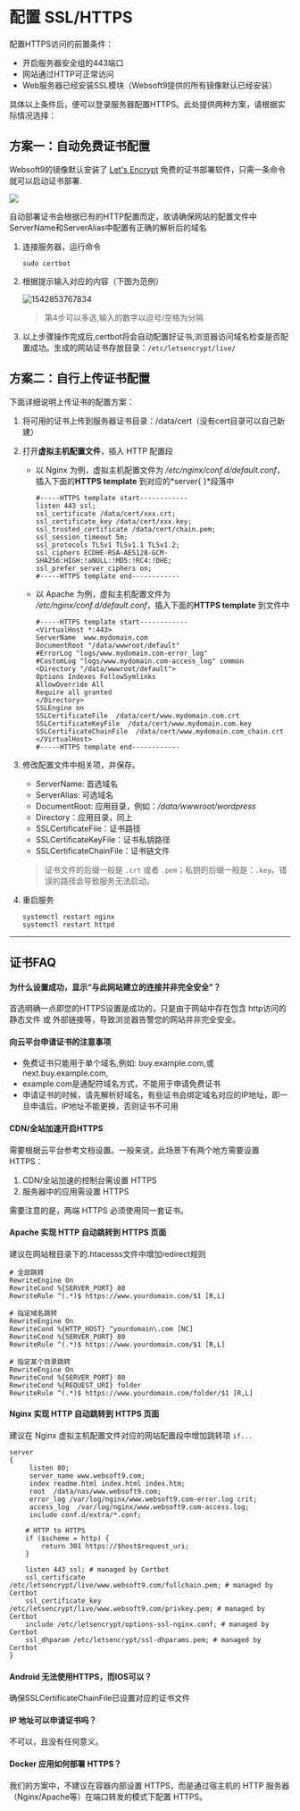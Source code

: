 # 配置 SSL/HTTPS

配置HTTPS访问的前置条件：

* 开启服务器安全组的443端口
* 网站通过HTTP可正常访问
* Web服务器已经安装SSL模块（Websoft9提供的所有镜像默认已经安装）

具体以上条件后，便可以登录服务器配置HTTPS。此处提供两种方案，请根据实际情况选择：

## 方案一：自动免费证书配置

Websoft9的镜像默认安装了 [Let's Encrypt](https://letsencrypt.org/) 免费的证书部署软件，只需一条命令就可以启动证书部署.

![](https://libs.websoft9.com/Websoft9/DocsPicture/zh/common/certbot-ui-websoft9.png)

自动部署证书会根据已有的HTTP配置而定，故请确保网站的配置文件中ServerName和ServerAlias中配置有正确的解析后的域名

1. 连接服务器，运行命令 
   ```
   sudo certbot
   ```
2. 根据提示输入对应的内容（下图为范例）

   ![1542853767834](https://libs.websoft9.com/Websoft9/DocsPicture/zh/lamp/certbot-websoft9.png)

   > 第4步可以多选,输入的数字以逗号/空格为分隔

4.  以上步骤操作完成后,certbot将会自动配置好证书,浏览器访问域名检查是否配置成功。生成的网站证书存放目录：`/etc/letsencrypt/live/`

## 方案二：自行上传证书配置

下面详细说明上传证书的配置方案：

1. 将可用的证书上传到服务器证书目录：/data/cert（没有cert目录可以自己新建）

2. 打开**虚拟主机配置文件**，插入 HTTP 配置段
   * 以 Nginx 为例，虚拟主机配置文件为 */etc/nginx/conf.d/default.conf*，插入下面的**HTTPS template** 到对应的*server{  }*段落中
        ``` text
        #-----HTTPS template start------------
        listen 443 ssl; 
        ssl_certificate /data/cert/xxx.crt;
        ssl_certificate_key /data/cert/xxx.key;
        ssl_trusted_certificate /data/cert/chain.pem;
        ssl_session_timeout 5m;
        ssl_protocols TLSv1 TLSv1.1 TLSv1.2;
        ssl_ciphers ECDHE-RSA-AES128-GCM-SHA256:HIGH:!aNULL:!MD5:!RC4:!DHE;
        ssl_prefer_server_ciphers on;
        #-----HTTPS template end------------
        ```
    * 以 Apache 为例，虚拟主机配置文件为 */etc/nginx/conf.d/default.conf*，插入下面的**HTTPS template** 到文件中

        ```
        #-----HTTPS template start------------
        <VirtualHost *:443>
        ServerName  www.mydomain.com
        DocumentRoot "/data/wwwroot/default"
        #ErrorLog "logs/www.mydomain.com-error_log"
        #CustomLog "logs/www.mydomain.com-access_log" common
        <Directory "/data/wwwroot/default">
        Options Indexes FollowSymlinks
        AllowOverride All
        Require all granted
        </Directory>
        SSLEngine on
        SSLCertificateFile  /data/cert/www.mydomain.com.crt
        SSLCertificateKeyFile  /data/cert/www.mydomain.com.key
        SSLCertificateChainFile  /data/cert/www.mydomain.com_chain.crt
        </VirtualHost>
        #-----HTTPS template end------------
        ```

4.  修改配置文件中相关项，并保存。
     
     * ServerName: 首选域名  
     * ServerAlias: 可选域名  
     * DocumentRoot: 应用目录，例如：*/data/wwwroot/wordpress*
     * Directory：应用目录，同上  
     * SSLCertificateFile：证书路径 
     * SSLCertificateKeyFile：证书私钥路径
     * SSLCertificateChainFile：证书链文件 

     > 证书文件的后缀一般是 `.crt` 或者 `.pem`；私钥的后缀一般是：`.key`。错误的路径会导致服务无法启动。

5.  重启服务
    ```
    systemctl restart nginx
    systemctl restart httpd
    ```
---

## 证书FAQ

#### 为什么设置成功，显示“与此网站建立的连接并非完全安全”？

首选明确一点即您的HTTPS设置是成功的，只是由于网站中存在包含 http访问的静态文件 或 外部链接等，导致浏览器告警您的网站并非完全安全。

#### 向云平台申请证书的注意事项

*   免费证书只能用于单个域名,例如: buy.example.com,或next.buy.example.com,
*   example.com是通配符域名方式，不能用于申请免费证书
*   申请证书的时候，请先解析好域名，有些证书会绑定域名对应的IP地址，即一旦申请后，IP地址不能更换，否则证书不可用

#### CDN/全站加速开启HTTPS

需要根据云平台参考文档设置。一般来说，此场景下有两个地方需要设置 HTTPS：

1. CDN/全站加速的控制台需设置 HTTPS
2. 服务器中的应用需设置 HTTPS

需要注意的是，两端 HTTPS 必须使用同一套证书。

#### Apache 实现 HTTP 自动跳转到 HTTPS 页面

建议在网站根目录下的.htacesss文件中增加redirect规则

```
# 全部跳转
RewriteEngine On
RewriteCond %{SERVER_PORT} 80
RewriteRule ^(.*)$ https://www.yourdomain.com/$1 [R,L]

# 指定域名跳转
RewriteEngine On
RewriteCond %{HTTP_HOST} ^yourdomain\.com [NC]
RewriteCond %{SERVER_PORT} 80
RewriteRule ^(.*)$ https://www.yourdomain.com/$1 [R,L]

# 指定某个目录跳转
RewriteEngine On
RewriteCond %{SERVER_PORT} 80
RewriteCond %{REQUEST_URI} folder
RewriteRule ^(.*)$ https://www.yourdomain.com/folder/$1 [R,L]
```

#### Nginx 实现 HTTP 自动跳转到 HTTPS 页面

建议在 Nginx 虚拟主机配置文件对应的网站配置段中增加跳转项 `if...`

```
server
{
     listen 80;
     server_name www.websoft9.com;
     index readme.html index.html index.htm;
     root  /data/nas/www.websoft9.com;
     error_log /var/log/nginx/www.websoft9.com-error.log crit;
     access_log  /var/log/nginx/www.websoft9.com-access.log;
     include conf.d/extra/*.conf;  
    
    # HTTP to HTTPS
    if ($scheme = http) {
        return 301 https://$host$request_uri;
    } 

    listen 443 ssl; # managed by Certbot
    ssl_certificate /etc/letsencrypt/live/www.websoft9.com/fullchain.pem; # managed by Certbot
    ssl_certificate_key /etc/letsencrypt/live/www.websoft9.com/privkey.pem; # managed by Certbot
    include /etc/letsencrypt/options-ssl-nginx.conf; # managed by Certbot
    ssl_dhparam /etc/letsencrypt/ssl-dhparams.pem; # managed by Certbot  
}

```

#### Android 无法使用HTTPS，而IOS可以？

确保SSLCertificateChainFile已设置对应的证书文件

#### IP 地址可以申请证书吗？

不可以，且没有任何意义。

#### Docker 应用如何部署 HTTPS？

我们的方案中，不建议在容器内部设置 HTTPS，而是通过宿主机的 HTTP 服务器（Nginx/Apache等）在端口转发的模式下配置 HTTPS。
